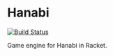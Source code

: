 # Hanabi

[![Build
Status](https://travis-ci.com/tchajed/hanabi.svg?branch=master)](https://travis-ci.com/tchajed/hanabi)

Game engine for Hanabi in Racket.
